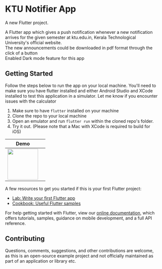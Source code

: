 # KTU Notifier App

A new Flutter project.

A Flutter app which gives a push notification whenever a new notification arrives for the given semester at ktu.edu.in, Kerala Technological University's official website.<br/>
The new announcements could be downloaded in pdf format through the click of a button <br/>
Enabled Dark mode feature for this app <br/>

## Getting Started

Follow the steps below to run the app on your local machine.
You'll need to make sure you have flutter installed and either Android Studio and XCode installed to test this application in a simulator.
Let me know if you encounter issues with the calculator

1. Make sure to have `flutter` installed on your machine
2. Clone the repo to your local machine
3. Open an emulator and run `flutter run` within the cloned repo's folder.
4. Try it out.
(Please note that a Mac with XCode is required to build for iOS)



| Demo | |
| --- | --- |
| <img src="https://streamable.com/qbugy0" width="100" height="100">  |





A few resources to get you started if this is your first Flutter project:

- [Lab: Write your first Flutter app](https://flutter.dev/docs/get-started/codelab)
- [Cookbook: Useful Flutter samples](https://flutter.dev/docs/cookbook)

For help getting started with Flutter, view our
[online documentation](https://flutter.dev/docs), which offers tutorials,
samples, guidance on mobile development, and a full API reference.




## Contributing
Questions, comments, suggestions, and other contributions are welcome, as this is an open-source example project and not officially maintained as part of an application or library etc. 
